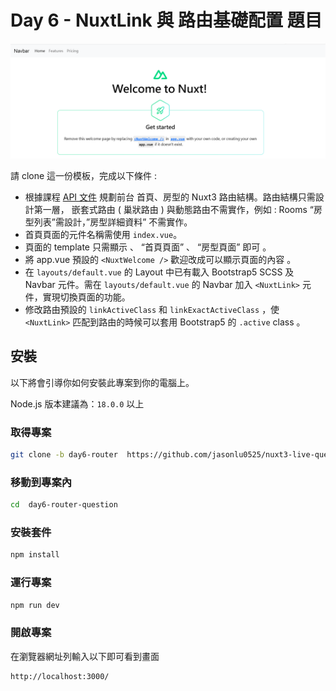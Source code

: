 # Day 6 - NuxtLink 與 路由基礎配置 題目

![題目示意圖](image.png)

請 clone 這一份模板，完成以下條件 :
- 根據課程 [API 文件](https://nuxr3.zeabur.app/swagger/#/) 規劃前台 首頁、房型的 Nuxt3 路由結構。路由結構只需設計第一層， 嵌套式路由 ( 巢狀路由 ) 與動態路由不需實作，例如 : Rooms  “房型列表”需設計，”房型詳細資料” 不需實作。
- 首頁頁面的元件名稱需使用 `index.vue`。
- 頁面的 template 只需顯示 、 “首頁頁面” 、 “房型頁面” 即可 。
- 將 app.vue 預設的 `<NuxtWelcome />` 歡迎改成可以顯示頁面的內容 。
- 在 `layouts/default.vue` 的 Layout 中已有載入 Bootstrap5 SCSS 及 Navbar 元件。需在 `layouts/default.vue` 的 Navbar 加入 `<NuxtLink>` 元件，實現切換頁面的功能。
- 修改路由預設的 `linkActiveClass` 和 `linkExactActiveClass` ，使 `<NuxtLink>` 匹配到路由的時候可以套用 Bootstrap5 的 `.active` class 。


## 安裝

以下將會引導你如何安裝此專案到你的電腦上。

Node.js 版本建議為：`18.0.0` 以上

### 取得專案

```bash
git clone -b day6-router  https://github.com/jasonlu0525/nuxt3-live-question.git day6-router-question
```

### 移動到專案內

```bash
cd  day6-router-question
```

### 安裝套件

```bash
npm install
```

### 運行專案

```bash
npm run dev
```

### 開啟專案

在瀏覽器網址列輸入以下即可看到畫面

```bash
http://localhost:3000/
```